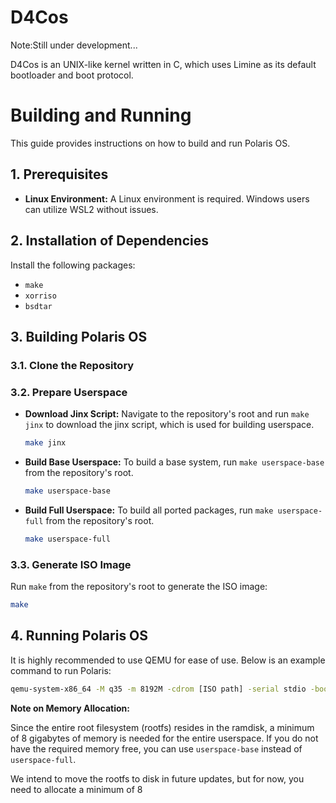 # D4Cos
Note:Still under development...

 D4Cos is an UNIX-like kernel written in C, which uses Limine as its default bootloader and boot protocol.

# Building and Running

This guide provides instructions on how to build and run Polaris OS. 

## 1. Prerequisites

*   **Linux Environment:** A Linux environment is required. Windows users can utilize WSL2 without issues.

## 2. Installation of Dependencies

Install the following packages:

*   `make`
*   `xorriso`
*   `bsdtar`

## 3. Building Polaris OS

### 3.1. Clone the Repository

### 3.2. Prepare Userspace

*   **Download Jinx Script:** Navigate to the repository's root and run `make jinx` to download the jinx script, which is used for building  userspace.

    ```bash
    make jinx
    ```

*   **Build Base Userspace:** To build a base system, run `make userspace-base` from the repository's root.

    ```bash
    make userspace-base
    ```

*   **Build Full Userspace:** To build all ported packages, run `make userspace-full` from the repository's root.

    ```bash
    make userspace-full
    ```

### 3.3. Generate ISO Image

Run `make` from the repository's root to generate the ISO image:

```bash
make
```

## 4. Running Polaris OS

It is highly recommended to use QEMU for ease of use. Below is an example command to run Polaris:

```bash
qemu-system-x86_64 -M q35 -m 8192M -cdrom [ISO path] -serial stdio -boot d -smp 4
```

**Note on Memory Allocation:**

Since the entire root filesystem (rootfs) resides in the ramdisk, a minimum of 8 gigabytes of memory is needed for the entire userspace. If you do not have the required memory free, you can use `userspace-base` instead of `userspace-full`.

We intend to move the rootfs to disk in future updates, but for now, you need to allocate a minimum of 8 

